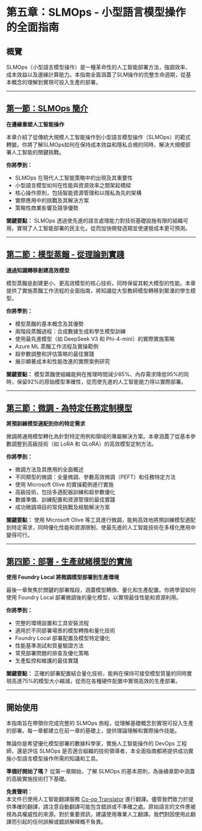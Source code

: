 <!--
CO_OP_TRANSLATOR_METADATA:
{
  "original_hash": "2db7a2f6e9873c3cd09fea6736bf360b",
  "translation_date": "2025-07-22T04:20:14+00:00",
  "source_file": "Module05/README.md",
  "language_code": "hk"
}
-->
# 第五章：SLMOps - 小型語言模型操作的全面指南

## 概覽

SLMOps（小型語言模型操作）是一種革命性的人工智能部署方法，強調效率、成本效益以及邊緣計算能力。本指南全面涵蓋了SLM操作的完整生命週期，從基本概念的理解到實現可投入生產的部署。

---

## [第一節：SLMOps 簡介](./01.IntroduceSLMOps.md)

**在邊緣重塑人工智能操作**

本章介紹了從傳統大規模人工智能操作到小型語言模型操作（SLMOps）的範式轉變。你將了解SLMOps如何在保持成本效益和隱私合規的同時，解決大規模部署人工智能的關鍵挑戰。

**你將學到：**
- SLMOps 在現代人工智能策略中的出現及其重要性
- 小型語言模型如何在性能與資源效率之間架起橋樑
- 核心操作原則，包括智能資源管理和以隱私為先的架構
- 實際應用中的挑戰及其解決方案
- 策略性商業影響及競爭優勢

**關鍵要點：** SLMOps 透過使先進的語言處理能力對技術基礎設施有限的組織可用，實現了人工智能部署的民主化，從而加快開發週期並使運營成本更可預測。

---

## [第二節：模型蒸餾 - 從理論到實踐](./02.SLMOps-Distillation.md)

**通過知識轉移創建高效模型**

模型蒸餾是創建更小、更高效模型的核心技術，同時保留其較大模型的性能。本章提供了實施蒸餾工作流程的全面指南，將知識從大型教師模型轉移到緊湊的學生模型。

**你將學到：**
- 模型蒸餾的基本概念及其優勢
- 兩階段蒸餾過程：合成數據生成和學生模型訓練
- 使用最先進模型（如 DeepSeek V3 和 Phi-4-mini）的實際實施策略
- Azure ML 蒸餾工作流程及實操範例
- 超參數調整和評估策略的最佳實踐
- 展示顯著成本和性能改進的實際案例研究

**關鍵要點：** 模型蒸餾使組織能夠在推理時間減少85%、內存需求降低95%的同時，保留92%的原始模型準確性，從而使先進的人工智能能力得以實際部署。

---

## [第三節：微調 - 為特定任務定制模型](./03.SLMOps-Finetuing.md)

**將預訓練模型適配到你的特定需求**

微調將通用模型轉化為針對特定用例和領域的專屬解決方案。本章涵蓋了從基本參數調整到高級技術（如 LoRA 和 QLoRA）的高效模型定制方法。

**你將學到：**
- 微調方法及其應用的全面概述
- 不同類型的微調：全量微調、參數高效微調（PEFT）和任務特定方法
- 使用 Microsoft Olive 的實操範例進行實施
- 高級技術，包括多適配器訓練和超參數優化
- 數據準備、訓練配置和資源管理的最佳實踐
- 成功微調項目的常見挑戰及經驗解決方案

**關鍵要點：** 使用 Microsoft Olive 等工具進行微調，能夠高效地將預訓練模型適配到特定需求，同時優化性能和資源限制，使最先進的人工智能技術在多樣化應用中變得可行。

---

## [第四節：部署 - 生產就緒模型的實施](./04.SLMOps.Deployment.md)

**使用 Foundry Local 將微調模型部署到生產環境**

最後一章聚焦於關鍵的部署階段，涵蓋模型轉換、量化和生產配置。你將學習如何使用 Foundry Local 部署微調後的量化模型，以實現最佳性能和資源利用。

**你將學到：**
- 完整的環境設置和工具安裝流程
- 適用於不同部署場景的模型轉換和量化技術
- Foundry Local 部署配置及模型特定優化
- 性能基準測試和質量驗證方法
- 常見部署問題的排查及優化策略
- 生產監控和維護的最佳實踐

**關鍵要點：** 正確的部署配置結合量化技術，能夠在保持可接受模型質量的同時實現高達75%的模型大小縮減，從而在各種硬件配置中實現高效的生產部署。

---

## 開始使用

本指南旨在帶領你完成完整的 SLMOps 旅程，從理解基礎概念到實現可投入生產的部署。每一章都建立在前一章的基礎上，提供理論理解和實際操作技能。

無論你是希望優化模型部署的數據科學家，實施人工智能操作的 DevOps 工程師，還是評估 SLMOps 是否適合組織的技術領導者，本全面指南都將提供成功實施小型語言模型操作所需的知識和工具。

**準備好開始了嗎？** 從第一章開始，了解 SLMOps 的基本原則，為後續章節中涵蓋的高級實施技術打下基礎。

**免責聲明**：  
本文件已使用人工智能翻譯服務 [Co-op Translator](https://github.com/Azure/co-op-translator) 進行翻譯。儘管我們致力於提供準確的翻譯，請注意自動翻譯可能包含錯誤或不準確之處。原始語言的文件應被視為具權威性的來源。對於重要資訊，建議使用專業人工翻譯。我們對因使用此翻譯而引起的任何誤解或錯誤解釋概不負責。